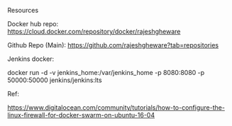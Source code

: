Resources

Docker hub repo: https://cloud.docker.com/repository/docker/rajeshgheware

Github Repo (Main): https://github.com/rajeshgheware?tab=repositories

Jenkins docker:  

docker run -d -v jenkins_home:/var/jenkins_home -p 8080:8080 -p 50000:50000 jenkins/jenkins:lts


Ref:


https://www.digitalocean.com/community/tutorials/how-to-configure-the-linux-firewall-for-docker-swarm-on-ubuntu-16-04
